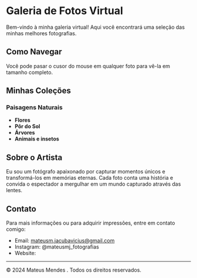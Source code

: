 # Galeria de Fotos Virtual

Bem-vindo à minha galeria virtual! Aqui você encontrará uma seleção das minhas melhores fotografias.

## Como Navegar

Você pode pasar o cusor do mouse em qualquer foto para vê-la em tamanho completo.

## Minhas Coleções

### Paisagens Naturais

- **Flores**
- **Pôr do Sol**
- **Árvores**
- **Animais e insetos**

## Sobre o Artista

Eu sou um fotógrafo apaixonado por capturar momentos únicos e transformá-los em memórias eternas. Cada foto conta uma história e convida o espectador a mergulhar em um mundo capturado através das lentes.

## Contato

Para mais informações ou para adquirir impressões, entre em contato comigo:

- Email: mateusm.jacubavicius@gmail.com
- Instagram: @mateusmj_fotografias
- Website:

---

© 2024 Mateus Mendes . Todos os direitos reservados.
